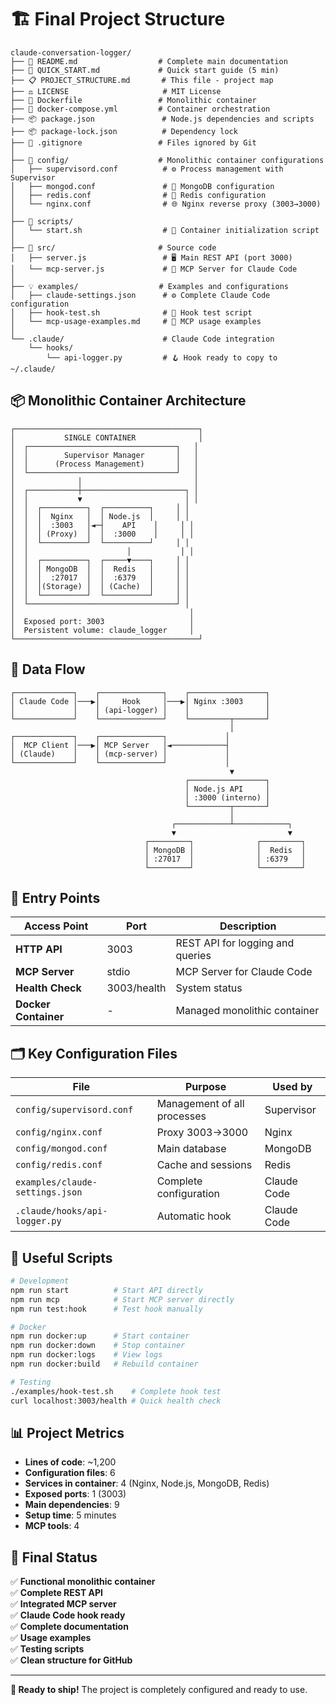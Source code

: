 # 🏗️ Final Project Structure

```
claude-conversation-logger/
├── 📄 README.md                  # Complete main documentation
├── 🚀 QUICK_START.md             # Quick start guide (5 min)
├── 📋 PROJECT_STRUCTURE.md       # This file - project map
├── ⚖️ LICENSE                     # MIT License
├── 🐳 Dockerfile                 # Monolithic container
├── 🐳 docker-compose.yml         # Container orchestration
├── 📦 package.json               # Node.js dependencies and scripts
├── 📦 package-lock.json          # Dependency lock
├── 🙈 .gitignore                 # Files ignored by Git
│
├── 🔧 config/                    # Monolithic container configurations
│   ├── supervisord.conf          # ⚙️ Process management with Supervisor
│   ├── mongod.conf               # 💾 MongoDB configuration
│   ├── redis.conf                # 🔄 Redis configuration
│   └── nginx.conf                # 🌐 Nginx reverse proxy (3003→3000)
│
├── 📜 scripts/
│   └── start.sh                  # 🚀 Container initialization script
│
├── 🔌 src/                       # Source code
│   ├── server.js                 # 🖥️ Main REST API (port 3000)
│   └── mcp-server.js             # 🤖 MCP Server for Claude Code
│
├── 💡 examples/                  # Examples and configurations
│   ├── claude-settings.json      # ⚙️ Complete Claude Code configuration
│   ├── hook-test.sh              # 🧪 Hook test script
│   └── mcp-usage-examples.md     # 📖 MCP usage examples
│
└── .claude/                      # Claude Code integration
    └── hooks/
        └── api-logger.py         # 🪝 Hook ready to copy to ~/.claude/
```

## 📦 Monolithic Container Architecture

```
┌─────────────────────────────────────────┐
│           SINGLE CONTAINER              │
│  ┌─────────────────────────────────┐   │
│  │        Supervisor Manager       │   │
│  │      (Process Management)       │   │
│  └─────────────────────────────────┘   │
│              │                         │
│  ┌───────────┼───────────────────────┐ │
│  │           ▼                       │ │
│  │  ┌──────────┐  ┌──────────┐     │ │
│  │  │  Nginx   │  │ Node.js  │     │ │ 
│  │  │  :3003   │◄─┤    API    │     │ │
│  │  │ (Proxy)  │  │  :3000    │     │ │
│  │  └──────────┘  └──────────┘     │ │
│  │                      │           │ │
│  │  ┌──────────┐  ┌─────▼────┐     │ │
│  │  │ MongoDB  │  │  Redis   │     │ │
│  │  │  :27017  │  │  :6379   │     │ │
│  │  │(Storage) │  │ (Cache)  │     │ │
│  │  └──────────┘  └──────────┘     │ │
│  └─────────────────────────────────┘ │
│                                       │
│  Exposed port: 3003                   │
│  Persistent volume: claude_logger     │
└─────────────────────────────────────────┘
```

## 🔄 Data Flow

```
┌─────────────┐    ┌──────────────┐    ┌─────────────────┐
│ Claude Code │───▶│     Hook     │───▶│ Nginx :3003     │
│             │    │ (api-logger) │    │                 │
└─────────────┘    └──────────────┘    └─────────┬───────┘
                                                 │
┌─────────────┐    ┌──────────────┐             │
│  MCP Client │───▶│ MCP Server   │◄────────────┤
│ (Claude)    │    │ (mcp-server) │             │
└─────────────┘    └──────────────┘             │
                                                 ▼
                                       ┌─────────────────┐
                                       │ Node.js API     │
                                       │ :3000 (interno) │
                                       └─────────┬───────┘
                                                 │
                                    ┌────────────┴────────────┐
                                    ▼                         ▼
                              ┌─────────┐              ┌─────────┐
                              │ MongoDB │              │  Redis  │
                              │ :27017  │              │ :6379   │
                              └─────────┘              └─────────┘
```

## 🎯 Entry Points

| Access Point | Port | Description |
|------------------|--------|-------------|
| **HTTP API** | 3003 | REST API for logging and queries |
| **MCP Server** | stdio | MCP Server for Claude Code |
| **Health Check** | 3003/health | System status |
| **Docker Container** | - | Managed monolithic container |

## 🗂️ Key Configuration Files

| File | Purpose | Used by |
|---------|-----------|-----------|
| `config/supervisord.conf` | Management of all processes | Supervisor |
| `config/nginx.conf` | Proxy 3003→3000 | Nginx |
| `config/mongod.conf` | Main database | MongoDB |
| `config/redis.conf` | Cache and sessions | Redis |
| `examples/claude-settings.json` | Complete configuration | Claude Code |
| `.claude/hooks/api-logger.py` | Automatic hook | Claude Code |

## 🔧 Useful Scripts

```bash
# Development
npm run start          # Start API directly
npm run mcp            # Start MCP server directly
npm run test:hook      # Test hook manually

# Docker
npm run docker:up      # Start container
npm run docker:down    # Stop container  
npm run docker:logs    # View logs
npm run docker:build   # Rebuild container

# Testing
./examples/hook-test.sh    # Complete hook test
curl localhost:3003/health # Quick health check
```

## 📊 Project Metrics

- **Lines of code**: ~1,200
- **Configuration files**: 6
- **Services in container**: 4 (Nginx, Node.js, MongoDB, Redis)
- **Exposed ports**: 1 (3003)
- **Main dependencies**: 9
- **Setup time**: 5 minutes
- **MCP tools**: 4

## 🎉 Final Status

✅ **Functional monolithic container**  
✅ **Complete REST API**  
✅ **Integrated MCP server**  
✅ **Claude Code hook ready**  
✅ **Complete documentation**  
✅ **Usage examples**  
✅ **Testing scripts**  
✅ **Clean structure for GitHub**

---

**🚀 Ready to ship!** The project is completely configured and ready to use.